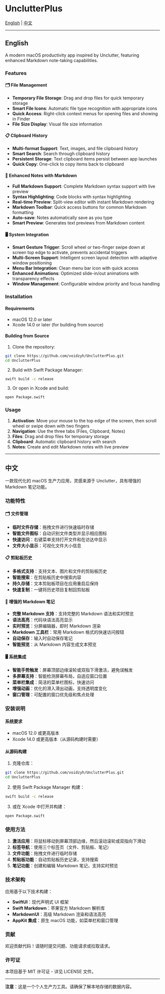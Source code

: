 # UnclutterPlus

[English](#english) | [中文](#中文)

---

## English

A modern macOS productivity app inspired by Unclutter, featuring enhanced Markdown note-taking capabilities.

### Features

#### 🗂️ File Management
- **Temporary File Storage**: Drag and drop files for quick temporary storage
- **Smart File Icons**: Automatic file type recognition with appropriate icons
- **Quick Access**: Right-click context menus for opening files and showing in Finder
- **File Size Display**: Visual file size information

#### 📋 Clipboard History
- **Multi-format Support**: Text, images, and file clipboard history
- **Smart Search**: Search through clipboard history
- **Persistent Storage**: Text clipboard items persist between app launches
- **Quick Copy**: One-click to copy items back to clipboard

#### 📝 Enhanced Notes with Markdown
- **Full Markdown Support**: Complete Markdown syntax support with live preview
- **Syntax Highlighting**: Code blocks with syntax highlighting
- **Real-time Preview**: Split-view editor with instant Markdown rendering
- **Markdown Toolbar**: Quick access buttons for common Markdown formatting
- **Auto-save**: Notes automatically save as you type
- **Smart Preview**: Generates text previews from Markdown content

#### 🖥️ System Integration
- **Smart Gesture Trigger**: Scroll wheel or two-finger swipe down at screen top edge to activate, prevents accidental triggers
- **Multi-Screen Support**: Intelligent screen layout detection with adaptive window positioning
- **Menu Bar Integration**: Clean menu bar icon with quick access
- **Enhanced Animations**: Optimized slide-in/out animations with transparency effects
- **Window Management**: Configurable window priority and focus handling

### Installation

#### Requirements
- macOS 12.0 or later
- Xcode 14.0 or later (for building from source)

#### Building from Source

1. Clone the repository:
```bash
git clone https://github.com/voidzyh/UnclutterPlus.git
cd UnclutterPlus
```

2. Build with Swift Package Manager:
```bash
swift build -c release
```

3. Or open in Xcode and build:
```bash
open Package.swift
```

### Usage

1. **Activation**: Move your mouse to the top edge of the screen, then scroll wheel or swipe down with two fingers
2. **Navigation**: Use the three tabs (Files, Clipboard, Notes)
3. **Files**: Drag and drop files for temporary storage
4. **Clipboard**: Automatic clipboard history with search
5. **Notes**: Create and edit Markdown notes with live preview

---

## 中文

一款现代化的 macOS 生产力应用，灵感来源于 Unclutter，具有增强的 Markdown 笔记功能。

### 功能特性

#### 🗂️ 文件管理
- **临时文件存储**：拖拽文件进行快速临时存储
- **智能文件图标**：自动识别文件类型并显示相应图标
- **快速访问**：右键菜单支持打开文件和在访达中显示
- **文件大小显示**：可视化文件大小信息

#### 📋 剪贴板历史
- **多格式支持**：支持文本、图片和文件的剪贴板历史
- **智能搜索**：在剪贴板历史中搜索内容
- **持久存储**：文本剪贴板项目在应用重启后保持
- **快速复制**：一键将历史项目复制回剪贴板

#### 📝 增强的 Markdown 笔记
- **完整 Markdown 支持**：支持完整的 Markdown 语法和实时预览
- **语法高亮**：代码块语法高亮显示
- **实时预览**：分屏编辑器，即时 Markdown 渲染
- **Markdown 工具栏**：常用 Markdown 格式的快速访问按钮
- **自动保存**：输入时自动保存笔记
- **智能预览**：从 Markdown 内容生成文本预览

#### 🖥️ 系统集成
- **智能手势触发**：屏幕顶部边缘滚轮或双指下滑激活，避免误触发
- **多屏幕支持**：智能检测屏幕布局，自适应窗口位置
- **菜单栏集成**：简洁的菜单栏图标，快速访问
- **增强动画**：优化的滑入滑出动画，支持透明度变化
- **窗口管理**：可配置的窗口优先级和焦点处理

### 安装说明

#### 系统要求
- macOS 12.0 或更高版本
- Xcode 14.0 或更高版本（从源码构建时需要）

#### 从源码构建

1. 克隆仓库：
```bash
git clone https://github.com/voidzyh/UnclutterPlus.git
cd UnclutterPlus
```

2. 使用 Swift Package Manager 构建：
```bash
swift build -c release
```

3. 或在 Xcode 中打开并构建：
```bash
open Package.swift
```

### 使用方法

1. **激活应用**：将鼠标移动到屏幕顶部边缘，然后滚动滚轮或双指向下滑动
2. **标签导航**：使用三个标签页（文件、剪贴板、笔记）
3. **文件功能**：拖拽文件进行临时存储
4. **剪贴板功能**：自动剪贴板历史记录，支持搜索
5. **笔记功能**：创建和编辑 Markdown 笔记，支持实时预览

### 技术架构

应用基于以下技术构建：
- **SwiftUI**：现代声明式 UI 框架
- **Swift Markdown**：苹果官方 Markdown 解析库
- **MarkdownUI**：高级 Markdown 渲染和语法高亮
- **AppKit 集成**：原生 macOS 功能，如菜单栏和窗口管理

### 贡献

欢迎贡献代码！请随时提交问题、功能请求或拉取请求。

### 许可证

本项目基于 MIT 许可证 - 详见 LICENSE 文件。

---

**注意**：这是一个个人生产力工具。请确保了解本地存储的数据内容。